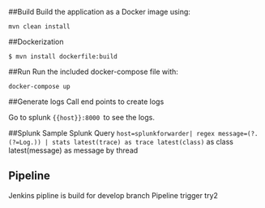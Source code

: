 ##Build
Build the application as a Docker image using:
```
mvn clean install
```

##Dockerization

```
$ mvn install dockerfile:build
```

##Run
Run the included docker-compose file with:
```
docker-compose up
```

##Generate logs
Call end points to create logs

Go to splunk ```{{host}}:8000 ```to see the logs. 

##Splunk
Sample Splunk Query
```host=splunkforwarder| regex message=(?.(?=Log.)) | stats latest(trace) as trace latest(class)```
 as class latest(message) as message by thread

## Pipeline
Jenkins pipline is build for develop branch
Pipeline trigger try2